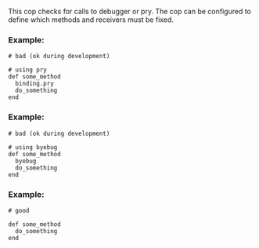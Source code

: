 This cop checks for calls to debugger or pry.
The cop can be configured to define which methods and receivers must be fixed.

### Example:

    # bad (ok during development)

    # using pry
    def some_method
      binding.pry
      do_something
    end

### Example:

    # bad (ok during development)

    # using byebug
    def some_method
      byebug
      do_something
    end

### Example:

    # good

    def some_method
      do_something
    end